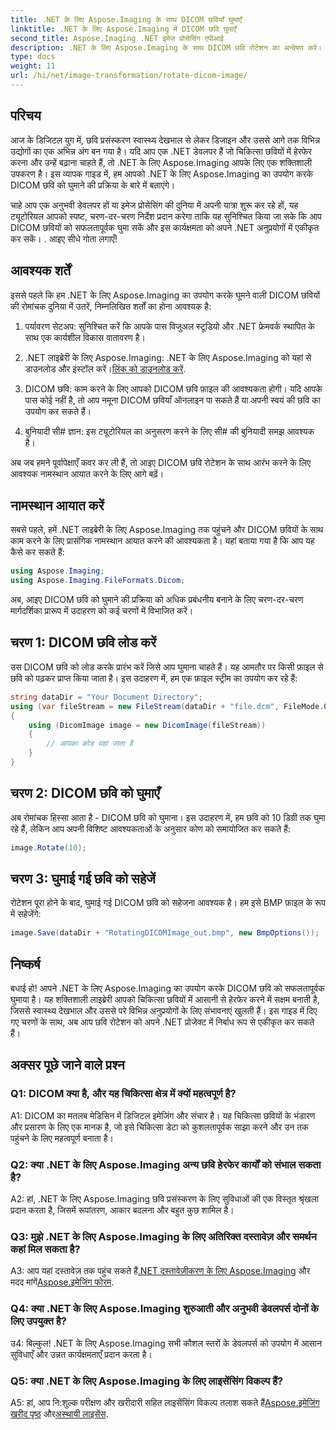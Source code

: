 ```yaml
---
title: .NET के लिए Aspose.Imaging के साथ DICOM छवियाँ घुमाएँ
linktitle: .NET के लिए Aspose.Imaging में DICOM छवि घुमाएँ
second_title: Aspose.Imaging .NET इमेज प्रोसेसिंग एपीआई
description: .NET के लिए Aspose.Imaging के साथ DICOM छवि रोटेशन का अन्वेषण करें। चिकित्सा छवियों में हेरफेर करने के लिए चरण-दर-चरण मार्गदर्शिका।
type: docs
weight: 11
url: /hi/net/image-transformation/rotate-dicom-image/
---
```

## परिचय

आज के डिजिटल युग में, छवि प्रसंस्करण स्वास्थ्य देखभाल से लेकर डिजाइन और उससे आगे तक विभिन्न उद्योगों का एक अभिन्न अंग बन गया है। यदि आप एक .NET डेवलपर हैं जो चिकित्सा छवियों में हेरफेर करना और उन्हें बढ़ाना चाहते हैं, तो .NET के लिए Aspose.Imaging आपके लिए एक शक्तिशाली उपकरण है। इस व्यापक गाइड में, हम आपको .NET के लिए Aspose.Imaging का उपयोग करके DICOM छवि को घुमाने की प्रक्रिया के बारे में बताएंगे।

चाहे आप एक अनुभवी डेवलपर हों या इमेज प्रोसेसिंग की दुनिया में अपनी यात्रा शुरू कर रहे हों, यह ट्यूटोरियल आपको स्पष्ट, चरण-दर-चरण निर्देश प्रदान करेगा ताकि यह सुनिश्चित किया जा सके कि आप DICOM छवियों को सफलतापूर्वक घुमा सकें और इस कार्यक्षमता को अपने .NET अनुप्रयोगों में एकीकृत कर सकें। . आइए सीधे गोता लगाएँ!

## आवश्यक शर्तें

इससे पहले कि हम .NET के लिए Aspose.Imaging का उपयोग करके घूमने वाली DICOM छवियों की रोमांचक दुनिया में उतरें, निम्नलिखित शर्तों का होना आवश्यक है:

1. पर्यावरण सेटअप: सुनिश्चित करें कि आपके पास विजुअल स्टूडियो और .NET फ्रेमवर्क स्थापित के साथ एक कार्यशील विकास वातावरण है।

2. .NET लाइब्रेरी के लिए Aspose.Imaging: .NET के लिए Aspose.Imaging को यहां से डाउनलोड और इंस्टॉल करें।[लिंक को डाउनलोड करें](https://releases.aspose.com/imaging/net/).

3. DICOM छवि: काम करने के लिए आपको DICOM छवि फ़ाइल की आवश्यकता होगी। यदि आपके पास कोई नहीं है, तो आप नमूना DICOM छवियाँ ऑनलाइन पा सकते हैं या अपनी स्वयं की छवि का उपयोग कर सकते हैं।

4. बुनियादी सी# ज्ञान: इस ट्यूटोरियल का अनुसरण करने के लिए सी# की बुनियादी समझ आवश्यक है।

अब जब हमने पूर्वापेक्षाएँ कवर कर ली हैं, तो आइए DICOM छवि रोटेशन के साथ आरंभ करने के लिए आवश्यक नामस्थान आयात करने के लिए आगे बढ़ें।

## नामस्थान आयात करें

सबसे पहले, हमें .NET लाइब्रेरी के लिए Aspose.Imaging तक पहुंचने और DICOM छवियों के साथ काम करने के लिए प्रासंगिक नामस्थान आयात करने की आवश्यकता है। यहां बताया गया है कि आप यह कैसे कर सकते हैं:

```csharp
using Aspose.Imaging;
using Aspose.Imaging.FileFormats.Dicom;
```

अब, आइए DICOM छवि को घुमाने की प्रक्रिया को अधिक प्रबंधनीय बनाने के लिए चरण-दर-चरण मार्गदर्शिका प्रारूप में उदाहरण को कई चरणों में विभाजित करें।

## चरण 1: DICOM छवि लोड करें

उस DICOM छवि को लोड करके प्रारंभ करें जिसे आप घुमाना चाहते हैं। यह आमतौर पर किसी फ़ाइल से छवि को पढ़कर प्राप्त किया जाता है। इस उदाहरण में, हम एक फ़ाइल स्ट्रीम का उपयोग कर रहे हैं:

```csharp
string dataDir = "Your Document Directory";
using (var fileStream = new FileStream(dataDir + "file.dcm", FileMode.Open, FileAccess.Read))
{
    using (DicomImage image = new DicomImage(fileStream))
    {
        // आपका कोड यहां जाता है
    }
}
```

## चरण 2: DICOM छवि को घुमाएँ

अब रोमांचक हिस्सा आता है - DICOM छवि को घुमाना। इस उदाहरण में, हम छवि को 10 डिग्री तक घुमा रहे हैं, लेकिन आप अपनी विशिष्ट आवश्यकताओं के अनुसार कोण को समायोजित कर सकते हैं:

```csharp
image.Rotate(10);
```

## चरण 3: घुमाई गई छवि को सहेजें

रोटेशन पूरा होने के बाद, घुमाई गई DICOM छवि को सहेजना आवश्यक है। हम इसे BMP फ़ाइल के रूप में सहेजेंगे:

```csharp
image.Save(dataDir + "RotatingDICOMImage_out.bmp", new BmpOptions());
```

## निष्कर्ष

बधाई हो! आपने .NET के लिए Aspose.Imaging का उपयोग करके DICOM छवि को सफलतापूर्वक घुमाया है। यह शक्तिशाली लाइब्रेरी आपको चिकित्सा छवियों में आसानी से हेरफेर करने में सक्षम बनाती है, जिससे स्वास्थ्य देखभाल और उससे परे विभिन्न अनुप्रयोगों के लिए संभावनाएं खुलती हैं। इस गाइड में दिए गए चरणों के साथ, अब आप छवि रोटेशन को अपने .NET प्रोजेक्ट में निर्बाध रूप से एकीकृत कर सकते हैं।

## अक्सर पूछे जाने वाले प्रश्न

### Q1: DICOM क्या है, और यह चिकित्सा क्षेत्र में क्यों महत्वपूर्ण है?

A1: DICOM का मतलब मेडिसिन में डिजिटल इमेजिंग और संचार है। यह चिकित्सा छवियों के भंडारण और प्रसारण के लिए एक मानक है, जो इसे चिकित्सा डेटा को कुशलतापूर्वक साझा करने और उन तक पहुंचने के लिए महत्वपूर्ण बनाता है।

### Q2: क्या .NET के लिए Aspose.Imaging अन्य छवि हेरफेर कार्यों को संभाल सकता है?

A2: हां, .NET के लिए Aspose.Imaging छवि प्रसंस्करण के लिए सुविधाओं की एक विस्तृत श्रृंखला प्रदान करता है, जिसमें रूपांतरण, आकार बदलना और बहुत कुछ शामिल है।

### Q3: मुझे .NET के लिए Aspose.Imaging के लिए अतिरिक्त दस्तावेज़ और समर्थन कहां मिल सकता है?

 A3: आप यहां दस्तावेज़ तक पहुंच सकते हैं[.NET दस्तावेज़ीकरण के लिए Aspose.Imaging](https://reference.aspose.com/imaging/net/) और मदद मांगें[Aspose.इमेजिंग फोरम](https://forum.aspose.com/).

### Q4: क्या .NET के लिए Aspose.Imaging शुरुआती और अनुभवी डेवलपर्स दोनों के लिए उपयुक्त है?

उ4: बिल्कुल! .NET के लिए Aspose.Imaging सभी कौशल स्तरों के डेवलपर्स को उपयोग में आसान सुविधाएँ और उन्नत कार्यक्षमताएँ प्रदान करता है।

### Q5: क्या .NET के लिए Aspose.Imaging के लिए लाइसेंसिंग विकल्प हैं?

 A5: हां, आप नि:शुल्क परीक्षण और खरीदारी सहित लाइसेंसिंग विकल्प तलाश सकते हैं[Aspose.इमेजिंग खरीद पृष्ठ](https://purchase.aspose.com/buy) और[अस्थायी लाइसेंस](https://purchase.aspose.com/temporary-license/).